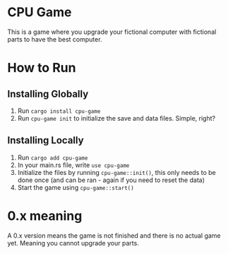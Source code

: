 # CPU Game

This is a game where you upgrade your fictional computer with fictional parts to have the best computer.

# How to Run

## Installing Globally

1. Run `cargo install cpu-game`
2. Run `cpu-game init` to initialize the save and data files. Simple, right?

## Installing Locally

1. Run `cargo add cpu-game`
2. In your main.rs file, write `use cpu-game`
3. Initialize the files by running `cpu-game::init()`, this only needs to be done once (and can be ran - again if you need to reset the data)
4. Start the game using `cpu-game::start()`

# 0.x meaning

A 0.x version means the game is not finished and there is no actual game yet. Meaning you cannot upgrade your parts.